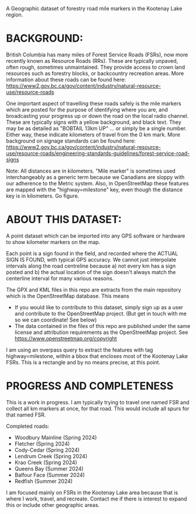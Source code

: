 
A Geographic dataset of forestry road mile markers in the Kootenay Lake region.

# BACKGROUND:
British Columbia has many miles of Forest Service Roads (FSRs), now more recently known as Resource Roads (RRs). These are typically unpaved, often rough, sometimes unmaintained. They provide access to crown land resources such as forestry blocks, or backcountry recreation areas.  More information about these roads can be found here: https://www2.gov.bc.ca/gov/content/industry/natural-resource-use/resource-roads

One important aspect of travelling these roads safely is the mile markers which are posted for the purpose of identifying where you are, and broadcasting your progress up or down the road on the local radio channel.   These are typically signs with a yellow background, and black text. They may be as detailed as "BOBTAIL 13km UP" ... or simply be a single number.  Either way, these indicate kilometers of travel from the 0 km mark. More background on signage standards can be found here: https://www2.gov.bc.ca/gov/content/industry/natural-resource-use/resource-roads/engineering-standards-guidelines/forest-service-road-signs

Note: All distances are in kilometers. "Mile marker" is sometimes used interchangeably as a generic term because we Canadians are sloppy with our adherence to the Metric system.   Also, in OpenStreetMap these features are mapped with the "highway=milestone" key, even though the distance key is in kilometers. Go figure.


# ABOUT THIS DATASET:

A point dataset which can be imported into any GPS software or hardware to show kilometer markers on the map. 

Each point is a sign found in the field, and recorded where the ACTUAL SIGN IS FOUND, with typical GPS accuracy. We cannot just interpolate intervals along the road centreline because a) not every km has a sign posted  and b) the actual location of the sign doesn't always match the centerline interval for many various reasons.

The GPX and KML files in this repo are extracts from the main repository which is the OpenStreetMap database.  This means
 - If you would like to contribute to this dataset, simply sign up as a user and contribute to the OpenStreetMap project. (But get in touch with me so we can coordinate! See below)
 - The data contained in the files of this repo are published under the same license and attribution requirements as the OpenStreetMap project. See https://www.openstreetmap.org/copyright

I am using an overpass query to extract the features with tag highway=milestone, within a bbox that encloses most of the Kootenay Lake FSRs. This is a rectangle and by no means precise, at this point.


# PROGRESS AND COMPLETENESS
This is a work in progress.  I am typically trying to travel one named FSR and collect all km markers at once, for that road.  This would include all spurs for that named FSR. 

Completed roads:
- Woodbury Mainline (Spring 2024)
- Fletcher (Spring 2024)
- Cody-Cedar (Spring 2024)
- Lendrum Creek (Spring 2024)
- Krao Creek (Spring 2024)
- Queens Bay (Summer 2024)
- Balfour Face (Summer 2024)
- Redfish (Summer 2024)

I am focused mainly on FSRs in the Kootenay Lake area because that is where I work, travel, and recreate. Contact me if there is interest to expand this or include other geographic areas.
